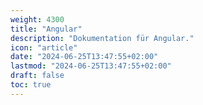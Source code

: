 ```yaml
---
weight: 4300
title: "Angular"
description: "Dokumentation für Angular."
icon: "article"
date: "2024-06-25T13:47:55+02:00"
lastmod: "2024-06-25T13:47:55+02:00"
draft: false
toc: true
---
```

